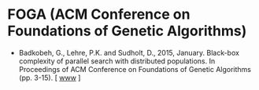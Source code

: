 # FOGA (ACM Conference on Foundations of Genetic Algorithms)

* Badkobeh, G., Lehre, P.K. and Sudholt, D., 2015, January. Black-box complexity of parallel search with distributed populations. In Proceedings of ACM Conference on Foundations of Genetic Algorithms (pp. 3-15). [ [www](https://dl.acm.org/doi/abs/10.1145/2725494.2725504) ]
